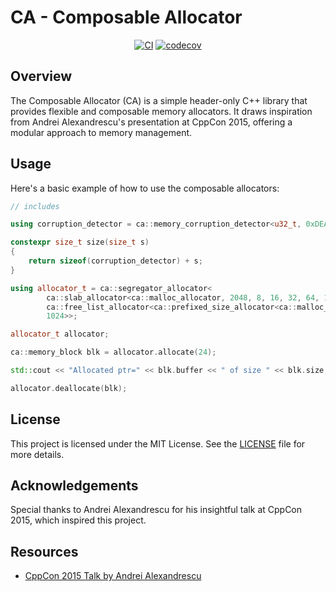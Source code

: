 # CA - Composable Allocator

<div align="center">

[![CI](https://github.com/3uclid3/composable-allocator/actions/workflows/ci.yml/badge.svg)](https://github.com/3uclid3/composable-allocator/actions/workflows/ci.yml)
[![codecov](https://codecov.io/gh/3uclid3/composable-allocator/graph/badge.svg?token=WoAKEzkrWy)](https://codecov.io/gh/3uclid3/composable-allocator)

</div>

## Overview

The Composable Allocator (CA) is a simple header-only C++ library that provides flexible and composable memory allocators. It draws inspiration from Andrei Alexandrescu's presentation at CppCon 2015, offering a modular approach to memory management.

## Usage

Here's a basic example of how to use the composable allocators:

```cpp
// includes

using corruption_detector = ca::memory_corruption_detector<u32_t, 0xDEADDEAD>;

constexpr size_t size(size_t s)
{
    return sizeof(corruption_detector) + s;
}

using allocator_t = ca::segregator_allocator<
        ca::slab_allocator<ca::malloc_allocator, 2048, 8, 16, 32, 64, 128, 512, 1024>,
        ca::free_list_allocator<ca::prefixed_size_allocator<ca::malloc_allocator>, ca::limited_size_free_list_strategy<ca::best_fit_free_list_strategy, 64>>,
        1024>>;

allocator_t allocator;

ca::memory_block blk = allocator.allocate(24);

std::cout << "Allocated ptr=" << blk.buffer << " of size " << blk.size;

allocator.deallocate(blk);
```

## License

This project is licensed under the MIT License. See the [LICENSE](LICENSE) file for more details.

## Acknowledgements

Special thanks to Andrei Alexandrescu for his insightful talk at CppCon 2015, which inspired this project.

## Resources

- [CppCon 2015 Talk by Andrei Alexandrescu](https://www.youtube.com/watch?v=LIb3L4vKZ7U)
